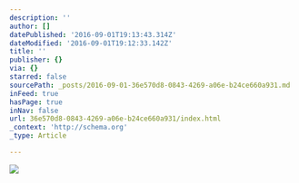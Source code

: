 ```yaml
---
description: ''
author: []
datePublished: '2016-09-01T19:13:43.314Z'
dateModified: '2016-09-01T19:12:33.142Z'
title: ''
publisher: {}
via: {}
starred: false
sourcePath: _posts/2016-09-01-36e570d8-0843-4269-a06e-b24ce660a931.md
inFeed: true
hasPage: true
inNav: false
url: 36e570d8-0843-4269-a06e-b24ce660a931/index.html
_context: 'http://schema.org'
_type: Article

---
```

![](https://the-grid-user-content.s3-us-west-2.amazonaws.com/5d9d28c2-5f20-4e77-bc46-45b4a5f83e39.jpg)
